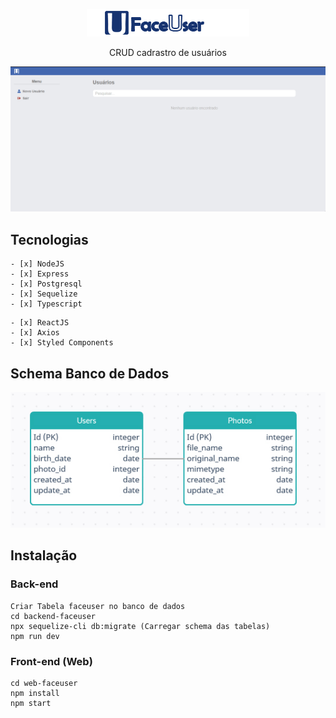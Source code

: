 <p align="center">
  <img src="uploads/logo-faceuser.png "/>
</p>
<p align="center">
  CRUD cadrastro de usuários
</p>
<p align="center">
  <img src="uploads/faceusergif.gif"/>
</p>

## Tecnologias
```
- [x] NodeJS
- [x] Express
- [x] Postgresql
- [x] Sequelize
- [x] Typescript
```
```
- [x] ReactJS
- [x] Axios
- [x] Styled Components
```

## Schema Banco de Dados
<p align="center">
  <img src="uploads/tabelas.jpg"/>
</p>

## Instalação
### Back-end 
```
Criar Tabela faceuser no banco de dados
cd backend-faceuser
npx sequelize-cli db:migrate (Carregar schema das tabelas)
npm run dev
```

### Front-end (Web)
```
cd web-faceuser
npm install
npm start
```

